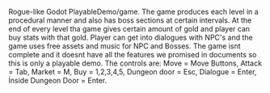 Rogue-like Godot PlayableDemo/game. The game produces each level in a procedural manner and also has boss sections at certain intervals. At the end of every level tha game gives certain amount of gold and player can buy stats with that gold.
Player can get into dialogues with NPC's and the game uses free assets and music for NPC and Bosses. The game isnt complete and it doesnt have all the features we promised in documents so this is only a playable demo. The controls are: 
Move = Move Buttons, Attack = Tab, Market = M, Buy = 1,2,3,4,5, Dungeon door = Esc, Dialogue = Enter, İnside Dungeon Door = Enter.
